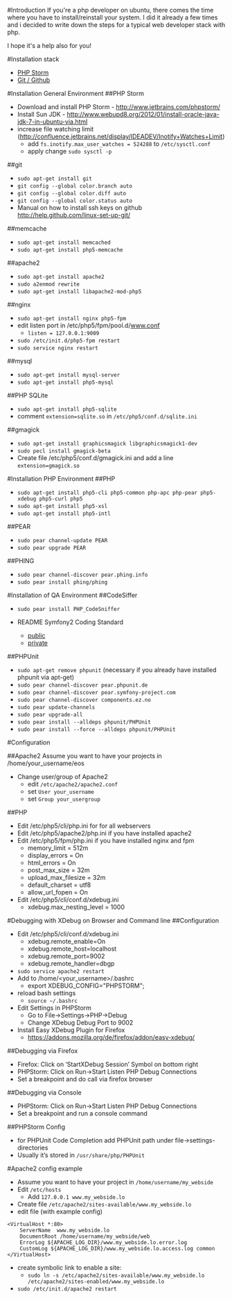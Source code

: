 #Introduction
If you're a php developer on ubuntu, there comes the time where you have to install/reinstall your system.
I did it already a few times and i decided to write down the steps for a typical web developer stack with php.

I hope it's a help also for you!

#Installation stack
* [PHP Storm](#phpstorm)
* [Git / Github](#git)

#Installation General Environment
<a name="phpstorm"></a>
##PHP Storm
* Download and install PHP Storm - http://www.jetbrains.com/phpstorm/
* Install Sun JDK - http://www.webupd8.org/2012/01/install-oracle-java-jdk-7-in-ubuntu-via.html
* increase file watching limit (http://confluence.jetbrains.net/display/IDEADEV/Inotify+Watches+Limit)
    * add `fs.inotify.max_user_watches = 524288` to `/etc/sysctl.conf`
    * apply change `sudo sysctl -p`

<a name="git"></a>
##git
* `sudo apt-get install git`
* `git config --global color.branch auto`
* `git config --global color.diff auto`
* `git config --global color.status auto`
* Manual on how to install ssh keys on github http://help.github.com/linux-set-up-git/

##memcache
* `sudo apt-get install memcached`
* `sudo apt-get install php5-memcache`

##apache2
* `sudo apt-get install apache2`
* `sudo a2enmod rewrite`
* `sudo apt-get install libapache2-mod-php5`

##nginx
* `sudo apt-get install nginx php5-fpm`
* edit listen port in /etc/php5/fpm/pool.d/www.conf
    * `listen = 127.0.0.1:9009`
* `sudo /etc/init.d/php5-fpm restart`
* `sudo service nginx restart`

##mysql
* `sudo apt-get install mysql-server`
* `sudo apt-get install php5-mysql`

##PHP SQLite
* `sudo apt-get install php5-sqlite`
* comment `extension=sqlite.so` in `/etc/php5/conf.d/sqlite.ini`

##gmagick
* `sudo apt-get install graphicsmagick libgraphicsmagick1-dev`
* `sudo pecl install gmagick-beta`
* Create file /etc/php5/conf.d/gmagick.ini and add a line `extension=gmagick.so`

#Installation PHP Environment
##PHP
* `sudo apt-get install php5-cli php5-common php-apc php-pear php5-xdebug php5-curl php5`
* `sudo apt-get install php5-xsl`
* `sudo apt-get install php5-intl`

##PEAR
* `sudo pear channel-update PEAR`
* `sudo pear upgrade PEAR`

##PHING
* `sudo pear channel-discover pear.phing.info`
* `sudo pear install phing/phing`

#Installation of QA Environment
##CodeSiffer
* `sudo pear install PHP_CodeSniffer`
* README Symfony2 Coding Standard

    * [public](https://github.com/opensky/Symfony2-coding-standard)
    * [private](https://github.com/nzzdev/Symfony2-coding-standard/blob/master/README.md)

##PHPUnit
* `sudo apt-get remove phpunit` (necessary if you already have installed phpunit via apt-get)
* `sudo pear channel-discover pear.phpunit.de`
* `sudo pear channel-discover pear.symfony-project.com`
* `sudo pear channel-discover components.ez.no`
* `sudo pear update-channels`
* `sudo pear upgrade-all`
* `sudo pear install --alldeps phpunit/PHPUnit`
* `sudo pear install --force --alldeps phpunit/PHPUnit`
 
#Configuration

##Apache2
Assume you want to have your projects in /home/your_username/eos

* Change user/group of Apache2
    * edit `/etc/apache2/apache2.conf`
    * set `User your_username`
    * set `Group your_usergroup`

##PHP
* Edit /etc/php5/cli/php.ini for for all webservers
* Edit /etc/php5/apache2/php.ini if you have installed apache2
* Edit /etc/php5/fpm/php.ini if you have installed nginx and fpm
    * memory_limit = 512m
    * display_errors = On
    * html_errors = On
    * post_max_size = 32m
    * upload_max_filesize = 32m
    * default_charset = utf8
    * allow_url_fopen = On
* Edit /etc/php5/cli/conf.d/xdebug.ini
    * xdebug.max_nesting_level = 1000

#Debugging with XDebug on Browser and Command line
##Configuration
* Edit /etc/php5/cli/conf.d/xdebug.ini
    * xdebug.remote_enable=On
    * xdebug.remote_host=localhost
    * xdebug.remote_port=9002
    * xdebug.remote_handler=dbgp
* `sudo service apache2 restart`
* Add to /home/<your_username>/.bashrc
    * export XDEBUG_CONFIG="PHPSTORM";
* reload bash settings
    * `source ~/.bashrc`
* Edit Settings in PHPStorm
    * Go to File->Settings->PHP->Debug
    * Change XDebug Debug Port to 9002
* Install Easy XDebug Plugin for Firefox
    * https://addons.mozilla.org/de/firefox/addon/easy-xdebug/

##Debugging via Firefox
* Firefox: Click on ‘StartXDebug Session’ Symbol on bottom right
* PHPStorm: Click on Run->Start Listen PHP Debug Connections
* Set a breakpoint and do call via firefox browser

##Debugging via Console
* PHPStorm: Click on Run->Start Listen PHP Debug Connections
* Set a breakpoint and run a console command

##PHPStorm Config
* for PHPUnit Code Completion add PHPUnit path under file->settings-directories
* Usually it’s stored in `/usr/share/php/PHPUnit`

#Apache2 config example

* Assume you want to have your project in `/home/username/my_webside`
* Edit `/etc/hosts`
    * Add `127.0.0.1 www.my_webside.lo`
* Create file `/etc/apache2/sites-available/www.my_webside.lo`
* edit file (with example config)

```shell
<VirtualHost *:80>
    ServerName  www.my_webside.lo
    DocumentRoot /home/username/my_webside/web
    ErrorLog ${APACHE_LOG_DIR}/www.my_webside.lo.error.log
    CustomLog ${APACHE_LOG_DIR}/www.my_webside.lo.access.log common
</VirtualHost>
```

* create symbolic link to enable a site:
    * `sudo ln -s /etc/apache2/sites-available/www.my_webside.lo /etc/apache2/sites-enabled/www.my_webside.lo`
* `sudo /etc/init.d/apache2 restart`